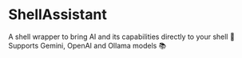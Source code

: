 # ShellAssistant
A shell wrapper to bring AI and its capabilities directly to your shell 📜 Supports Gemini, OpenAI and Ollama models 📚 
